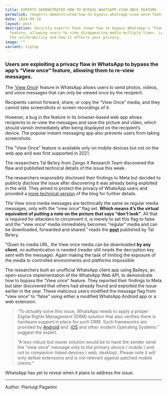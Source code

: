 ```yaml
---
title: EXPERTS DEMONSTRATED HOW TO BYPASS WHATSAPP VIEW ONCE FEATURE
permalink: /experts-demonstrated-how-to-bypass-whatsapp-view-once-feature/
date: 2024-09-10
layout: post
description: Security experts have shown how to bypass WhatsApp's "View Once"
  feature, allowing users to view disappearing media multiple times. Learn about
  the vulnerability and how it affects your privacy.
image: ""
variant: tiptap
---
```

<h3><strong>Users are exploiting a privacy flaw in WhatsApp to bypass the app’s “View once” feature, allowing them to re-view messages.</strong></h3>
<p>The <a href="https://faq.whatsapp.com/578442220724722/?cms_platform=android" rel="noopener noreferrer nofollow" target="_blank">‘View Once</a>‘
feature in WhatsApp allows users to send photos, videos, and voice messages
that can only be viewed once by the recipient.</p>
<p>Recipients cannot forward, share, or copy the “View Once” media, and they
cannot take screenshots or screen recordings of it.</p>
<p>However, a bug in the feature in its browser-based web app allows recipients
to re-view the messages and save the picture and video, which should vanish
immediately after being displayed on the recipient’s device.&nbsp;The popular
instant messaging app also prevents users from taking screenshots.&nbsp;</p>
<p>The "View Once" feature is available only on mobile devices but not on
the web app and was first supported in 2021.&nbsp;</p>
<p>The researchers Tal Be’ery from Zengo X Research Team discovered the flaw
and published technical details of the issue this week.</p>
<p>The researchers responsibly disclosed their findings to Meta but decided
to publicly disclose the issue after discovering it was already being exploited
in the wild. They aimed to protect the privacy of WhatsApp users and provided
a <a href="https://medium.com/@TalBeerySec/once-and-forever-whatsapps-view-once-functionality-is-broken-302a508390b0" rel="noopener noreferrer nofollow" target="_blank">more technical version</a> of
the blog for further details.</p>
<p>The View once media messages are technically the same as regular media
messages, only with the “view once” flag set.&nbsp;<strong>Which means it’s the virtual equivalent of putting a note on the picture that says “don’t look”</strong>.
All that is required for attackers to circumvent it, is merely to set this
flag to false and the “view once” media immediately becomes “regular” media
and can be downloaded, forwarded and shared.” reads the <strong><a href="https://zengo.com/whatsapps-view-once-privacy-issue/" rel="noopener noreferrer nofollow" target="_blank">post</a></strong> published
by Tal Be’ery.</p>
<p>“Given its media URL, the View once media can be downloaded&nbsp;<strong>by any client</strong>,
no authentication is needed (reader still needs the decryption key sent
with the message). Again making the task of limiting the exposure of the
media to controlled environments and platforms impossible&nbsp;</p>
<p></p>
<p>The researchers built an unofficial WhatsApp client app using Baileys,
an open-source implementation of the WhatsApp Web API, to demonstrate how
to bypass the “View once” feature. They reported their findings to Meta
but later discovered that others had already found and exploited the issue
earlier in the year. These malicious users modified the message flag from
“view once” to “false” using either a modified WhatsApp Android app or
a web extension.</p>
<p></p>
<blockquote>
<p>“To actually solve this issue, WhatsApp needs to apply a proper Digital
Rights Management (DRM) solution that also verifies there is hardware support
in place for such DRM. Such frameworks are provided by&nbsp;<a href="https://source.android.com/docs/core/media/drm" rel="noreferrer noopener" target="_blank">Android</a>&nbsp;and&nbsp;
<a href="https://developer.apple.com/streaming/fps/" rel="noreferrer noopener" target="_blank">iOS</a>&nbsp;and other modern Operating Systems.” suggest the expert.</p>
<p>“A less robust but easier solution would be to have the sender send the
“view once” message only to the primary device ( mobile ) and not to companion
linked devices ( web, desktop). Please note it will only defeat extensions
and is not relevant against patched mobile clients.”</p>
</blockquote>
<p>WhatsApp has yet to reveal when it plans to address the issue.</p>
<hr>
<p></p>
<p>Author: Pierluigi Paganini</p>